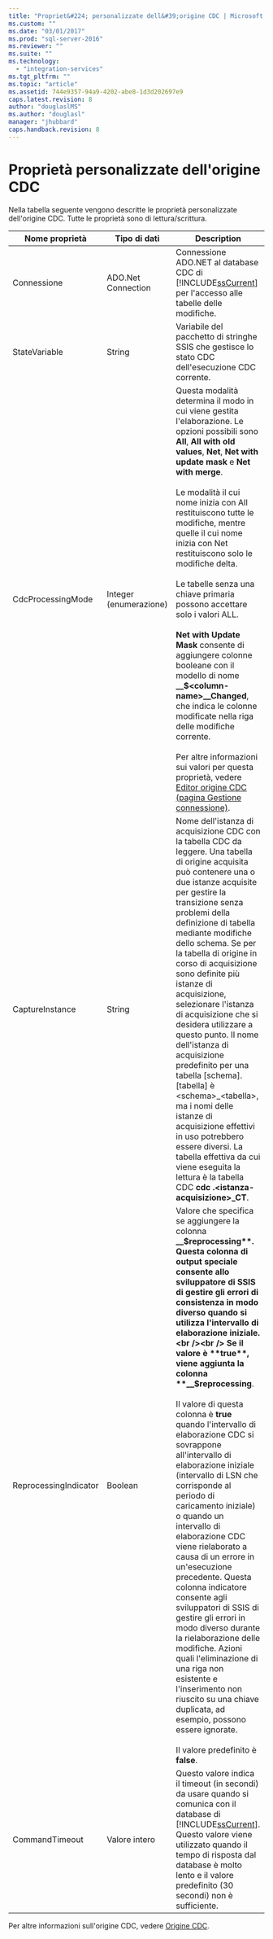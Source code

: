 ```yaml
---
title: "Propriet&#224; personalizzate dell&#39;origine CDC | Microsoft Docs"
ms.custom: ""
ms.date: "03/01/2017"
ms.prod: "sql-server-2016"
ms.reviewer: ""
ms.suite: ""
ms.technology: 
  - "integration-services"
ms.tgt_pltfrm: ""
ms.topic: "article"
ms.assetid: 744e9357-94a9-4202-abe8-1d3d202697e9
caps.latest.revision: 8
author: "douglaslMS"
ms.author: "douglasl"
manager: "jhubbard"
caps.handback.revision: 8
---
```

# Propriet&#224; personalizzate dell&#39;origine CDC
  Nella tabella seguente vengono descritte le proprietà personalizzate dell'origine CDC. Tutte le proprietà sono di lettura/scrittura.  
  
|Nome proprietà|Tipo di dati|Description|  
|-------------------|---------------|-----------------|  
|Connessione|ADO.Net Connection|Connessione ADO.NET al database CDC di [!INCLUDE[ssCurrent](../../includes/sscurrent-md.md)] per l'accesso alle tabelle delle modifiche.|  
|StateVariable|String|Variabile del pacchetto di stringhe SSIS che gestisce lo stato CDC dell'esecuzione CDC corrente.|  
|CdcProcessingMode|Integer (enumerazione)|Questa modalità determina il modo in cui viene gestita l'elaborazione. Le opzioni possibili sono **All**, **All with old values**, **Net**, **Net with update mask** e **Net with merge**.<br /><br /> Le modalità il cui nome inizia con All restituiscono tutte le modifiche, mentre quelle il cui nome inizia con Net restituiscono solo le modifiche delta.<br /><br /> Le tabelle senza una chiave primaria possono accettare solo i valori ALL.<br /><br /> **Net with Update Mask** consente di aggiungere colonne booleane con il modello di nome **__$\<column-name>\__Changed**, che indica le colonne modificate nella riga delle modifiche corrente.<br /><br /> Per altre informazioni sui valori per questa proprietà, vedere [Editor origine CDC &#40;pagina Gestione connessione&#41;](../../integration-services/data-flow/cdc-source-editor-connection-manager-page.md).|  
|CaptureInstance|String|Nome dell'istanza di acquisizione CDC con la tabella CDC da leggere. Una tabella di origine acquisita può contenere una o due istanze acquisite per gestire la transizione senza problemi della definizione di tabella mediante modifiche dello schema. Se per la tabella di origine in corso di acquisizione sono definite più istanze di acquisizione, selezionare l'istanza di acquisizione che si desidera utilizzare a questo punto. Il nome dell'istanza di acquisizione predefinito per una tabella [schema].[tabella] è \<schema>_\<tabella>, ma i nomi delle istanze di acquisizione effettivi in uso potrebbero essere diversi. La tabella effettiva da cui viene eseguita la lettura è la tabella CDC **cdc .\<istanza-acquisizione>_CT**.|  
|ReprocessingIndicator|Boolean|Valore che specifica se aggiungere la colonna **__$reprocessing**. Questa colonna di output speciale consente allo sviluppatore di SSIS di gestire gli errori di consistenza in modo diverso quando si utilizza l'intervallo di elaborazione iniziale.<br /><br /> Se il valore è **true**, viene aggiunta la colonna **__$reprocessing**.<br /><br /> Il valore di questa colonna è **true** quando l'intervallo di elaborazione CDC si sovrappone all'intervallo di elaborazione iniziale (intervallo di LSN che corrisponde al periodo di caricamento iniziale) o quando un intervallo di elaborazione CDC viene rielaborato a causa di un errore in un'esecuzione precedente. Questa colonna indicatore consente agli sviluppatori di SSIS di gestire gli errori in modo diverso durante la rielaborazione delle modifiche. Azioni quali l'eliminazione di una riga non esistente e l'inserimento non riuscito su una chiave duplicata, ad esempio, possono essere ignorate.<br /><br /> Il valore predefinito è **false**.|  
|CommandTimeout|Valore intero|Questo valore indica il timeout (in secondi) da usare quando si comunica con il database di [!INCLUDE[ssCurrent](../../includes/sscurrent-md.md)]. Questo valore viene utilizzato quando il tempo di risposta dal database è molto lento e il valore predefinito (30 secondi) non è sufficiente.|  
  
 Per altre informazioni sull'origine CDC, vedere [Origine CDC](../../integration-services/data-flow/cdc-source.md).  
  
  